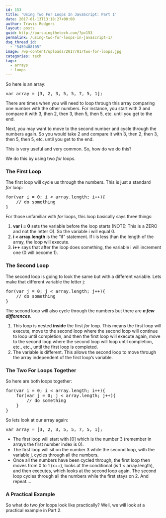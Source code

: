 ```yaml
---
id: 153
title: 'Using Two For Loops In JavaScript: Part 1'
date: 2017-01-13T13:18:27+00:00
author: Travis Rodgers
layout: posts
guid: http://pursuingthetech.com/?p=153
permalink: /using-two-for-loops-in-javascript-1/
dsq_thread_id:
  - "5459408105"
image: /wp-content/uploads/2017/01/two-for-loops.jpg
categories: tech
tags:
  - arrays
  - loops
---
```

So here is an array:

<pre class="whitespace-before:1 whitespace-after:1 lang:default decode:true">var array = [3, 2, 3, 5, 5, 7, 5, 1];</pre>

<span class="wpsdc-drop-cap">T</span>here are times when you will need to loop through this array comparing one number with the other numbers. For instance, you start with 3 and compare it with 3, then 2, then 3, then 5, then 5, etc. until you get to the end.

Next, you may want to move to the second number and cycle through the numbers again. So you would take 2 and compare it with 3, then 2, then 3, then 5, then 5, etc. until you get to the end.

This is very useful and very common. So, how do we do this?

We do this by using two _for_ loops.

### The First Loop

The first loop will cycle us through the numbers. This is just a standard _for_ loop:

<pre class="whitespace-before:1 whitespace-after:1 lang:default decode:true">for(var i = 0; i &lt; array.length; i++){
    // do something
}</pre>

For those unfamiliar with _for_ loops, this loop basically says three things:

  1. **var i = 0** sets the variable before the loop starts (NOTE: This is a ZERO and not the letter O). So the variable i will equal 0.
  2. **i < array.length** is the &#8220;if&#8221; statement. If i is less than the length of the array, the loop will execute.
  3. **i++** says that after the loop does something, the variable i will increment one (0 will become 1).

### The Second Loop

The second loop is going to look the same but with a different variable. Lets make that different variable the letter j:

<pre class="whitespace-before:1 whitespace-after:1 lang:default decode:true">for(var j = 0; j &lt; array.length; j++){
    // do something
}</pre>

The second loop will also cycle through the numbers but there are _**a few differences**_.

  1. This loop is nested **inside** the first _for_ loop. This means the first loop will execute, move to the second loop where the second loop will continue to loop until completion, and then the first loop will execute again, move to the second loop where the second loop will loop until completion, etc., etc., until the first loop is completed.
  2. The variable is different. This allows the second loop to move through the array independent of the first loop&#8217;s variable.

### The Two For Loops Together

So here are both loops together:

<pre class="whitespace-before:1 whitespace-after:1 lang:default decode:true ">for(var i = 0; i &lt; array.length; i++){
    for(var j = 0; j &lt; array.length; j++){
        // do something
    }
}</pre>

So lets look at our array again:

<pre class="lang:default decode:true">var array = [3, 2, 3, 5, 5, 7, 5, 1];</pre>

  * The first loop will start with [0] which is the number 3 (remember in arrays the first number index is 0).
  * The first loop will sit on the number 3 while the second loop, with the variable j, cycles through all the numbers.
  * Once all the numbers have been cycled through, the first loop then moves from 0 to 1 (x++), looks at the conditional (is 1 < array.length), and then executes, which looks at the second loop again. The second loop cycles through all the numbers while the first stays on 2. And repeat&#8230;.

### A Practical Example

So what do two _for_ loops look like practically? Well, we will look at a practical example in Part 2.

&nbsp;